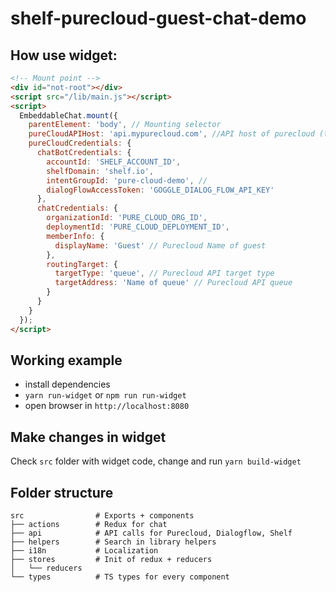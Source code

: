 # shelf-purecloud-guest-chat-demo

## How use widget:

```html
<!-- Mount point -->
<div id="not-root"></div>
<script src="/lib/main.js"></script>
<script>
  EmbeddableChat.mount({
    parentElement: 'body', // Mounting selector
    pureCloudAPIHost: 'api.mypurecloud.com', //API host of purecloud (to connect with an agent)
    pureCloudCredentials: {
      chatBotCredentials: {
        accountId: 'SHELF_ACCOUNT_ID',
        shelfDomain: 'shelf.io',
        intentGroupId: 'pure-cloud-demo', //
        dialogFlowAccessToken: 'GOGGLE_DIALOG_FLOW_API_KEY'
      },
      chatCredentials: {
        organizationId: 'PURE_CLOUD_ORG_ID',
        deploymentId: 'PURE_CLOUD_DEPLOYMENT_ID',
        memberInfo: {
          displayName: 'Guest' // Purecloud Name of guest
        },
        routingTarget: {
          targetType: 'queue', // Purecloud API target type
          targetAddress: 'Name of queue' // Purecloud API queue
        }
      }
    }
  });
</script>
```

## Working example

- install dependencies
- `yarn run-widget` or `npm run run-widget`
- open browser in `http://localhost:8080`

## Make changes in widget
Check `src` folder with widget code, change and run `yarn build-widget`

## Folder structure 

```
src                # Exports + components 
├── actions        # Redux for chat 
├── api            # API calls for Purecloud, Dialogflow, Shelf
├── helpers        # Search in library helpers
├── i18n           # Localization
├── stores         # Init of redux + reducers
│   └── reducers
└── types          # TS types for every component
```